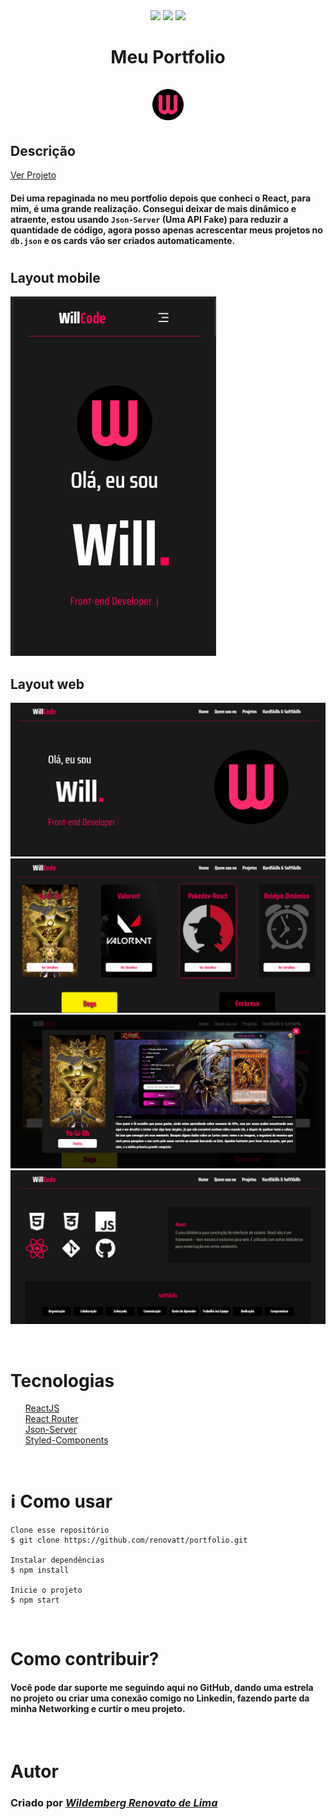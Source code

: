 <div align='center'>
<div>
    <img src="https://img.shields.io/github/repo-size/renovatt/portfolio">
    <img src="https://img.shields.io/github/languages/top/renovatt/portfolio">
    <img src="https://img.shields.io/github/last-commit/renovatt/portfolio">
</div>
</div>

#

<div align='center'>
<h1>Meu Portfolio <br> <br>
<img src="./public/logo.png" width="50px"></h1>
</div>

## Descrição

[Ver Projeto](https://portfolio-renovatt.vercel.app/)

#### Dei uma repaginada no meu portfolio depois que conheci o React, para mim, é uma grande realização. Consegui deixar de mais dinâmico e atraente, estou usando `Json-Server` (Uma API Fake) para reduzir a quantidade de código, agora posso apenas acrescentar meus projetos no `db.json` e os cards vão ser criados automaticamente. 

#

## Layout mobile
![Mobile 1](./public/mobile-1.png)

## Layout web
![Web 1](./public/web-1.png) ![Web 2](./public/web-2.png) ![Web 3](./public/web-3.png) ![Web 4](./public/web-4.png)

<br>

# Tecnologias

<ul>
    <li style="list-style: none;">
    <a href="https://create-react-app.dev/" target="_blank">ReactJS</a></li>
    <li style="list-style: none;">
    <a href="https://reactrouter.com/" target="_blank">React Router</a></li>
    <li style="list-style: none;">
    <a href="https://www.npmjs.com/package/json-server" target="_blank">Json-Server</a></li>
    <li style="list-style: none;">
    <a href="https://styled-components.com/" target="_blank">Styled-Components</a></li>
</ul>

<br>

# ℹ️ Como usar

    Clone esse repositório
    $ git clone https://github.com/renovatt/portfolio.git

    Instalar dependências
    $ npm install

    Inicie o projeto
    $ npm start

<br>

# Como contribuir?

#### Você pode dar suporte me seguindo aqui no GitHub, dando uma estrela no projeto ou criar uma conexão comigo no Linkedin, fazendo parte da minha Networking e curtir o meu projeto.

<br>

# Autor

### Criado por <a href="https://www.linkedin.com/in/renovatt/" target="_blank">*Wildemberg Renovato de Lima*</a>